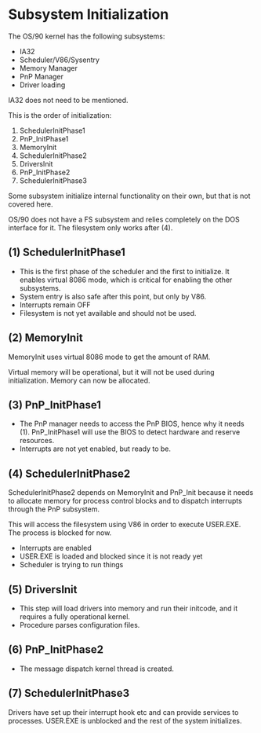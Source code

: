 # Subsystem Initialization

The OS/90 kernel has the following subsystems:
* IA32
* Scheduler/V86/Sysentry
* Memory Manager
* PnP Manager
* Driver loading

IA32 does not need to be mentioned.

This is the order of initialization:
1. SchedulerInitPhase1
2. PnP_InitPhase1
3. MemoryInit
4. SchedulerInitPhase2
5. DriversInit
6. PnP_InitPhase2
7. SchedulerInitPhase3

Some subsystem initialize internal functionality on their own, but that is not covered here.

OS/90 does not have a FS subsystem and relies completely on the DOS interface for it. The filesystem only works after (4).

## (1) SchedulerInitPhase1

* This is the first phase of the scheduler and the first to initialize. It enables virtual 8086 mode, which is critical for enabling the other subsystems.
* System entry is also safe after this point, but only by V86.
* Interrupts remain OFF
* Filesystem is not yet available and should not be used.

## (2) MemoryInit

MemoryInit uses virtual 8086 mode to get the amount of RAM.

Virtual memory will be operational, but it will not be used during initialization. Memory can now be allocated.

## (3) PnP_InitPhase1

* The PnP manager needs to access the PnP BIOS, hence why it needs (1). PnP_InitPhase1 will use the BIOS to detect hardware and reserve resources.
* Interrupts are not yet enabled, but ready to be.

## (4) SchedulerInitPhase2

SchedulerInitPhase2 depends on MemoryInit and PnP_Init because it needs to allocate memory for process control blocks and to dispatch interrupts through the PnP subsystem.

This will access the filesystem using V86 in order to execute USER.EXE. The process is blocked for now.

* Interrupts are enabled
* USER.EXE is loaded and blocked since it is not ready yet
* Scheduler is trying to run things

## (5) DriversInit

* This step will load drivers into memory and run their initcode, and it requires a fully operational kernel.
* Procedure parses configuration files.

## (6) PnP_InitPhase2

* The message dispatch kernel thread is created.

## (7) SchedulerInitPhase3

Drivers have set up their interrupt hook etc and can provide services to processes. USER.EXE is unblocked and the rest of the system initializes.

